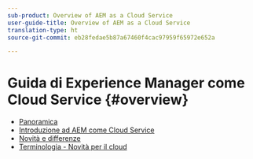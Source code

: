 ```yaml
---
sub-product: Overview of AEM as a Cloud Service
user-guide-title: Overview of AEM as a Cloud Service
translation-type: ht
source-git-commit: eb28fedae5b87a67460f4cac97959f65972e652a

---
```



# Guida di Experience Manager come Cloud Service {#overview}

+ [Panoramica](/help/overview/home.md)
+ [Introduzione ad AEM come Cloud Service](introduction.md)
+ [Novità e differenze](what-is-new-and-different.md)
+ [Terminologia - Novità per il cloud](terminology.md)

